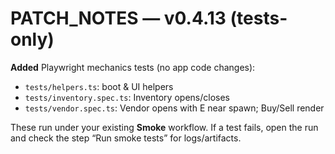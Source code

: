 # PATCH_NOTES — v0.4.13 (tests-only)

**Added** Playwright mechanics tests (no app code changes):
- `tests/helpers.ts`: boot & UI helpers
- `tests/inventory.spec.ts`: Inventory opens/closes
- `tests/vendor.spec.ts`: Vendor opens with E near spawn; Buy/Sell render

These run under your existing **Smoke** workflow. If a test fails, open the run and check the step “Run smoke tests” for logs/artifacts.
